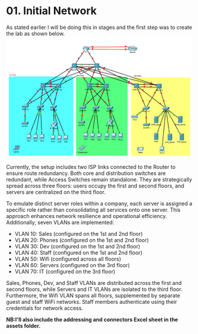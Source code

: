 # 01. Initial Network #

As stated earlier I will be doing this in stages and the first step was to create the lab as shown below.
![Initial Network Diagram](https://github.com/RouteSeeker/CCNA_PacketTracer_Lab/blob/main/assets/screenshots/Initial_Network_Diagram.PNG)

Currently, the setup includes two ISP links connected to the Router to ensure route redundancy. Both core and distribution switches are redundant, while Access Switches remain standalone. They are strategically spread across three floors: users occupy the first and second floors, and servers are centralized on the third floor.

To emulate distinct server roles within a company, each server is assigned a specific role rather than consolidating all services onto one server. This approach enhances network resilience and operational efficiency. Additionally, seven VLANs are implemented:

- VLAN 10: Sales (configured on the 1st and 2nd floor)
- VLAN 20: Phones (configured on the 1st and 2nd floor)
- VLAN 30: Dev (configured on the 1st and 2nd floor)
- VLAN 40: Staff (configured on the 1st and 2nd floor)
- VLAN 50: Wifi (configured across all floors)
- VLAN 60: Servers (configured on the 3rd floor)
- VLAN 70: IT (configured on the 3rd floor)

Sales, Phones, Dev, and Staff VLANs are distributed across the first and second floors, while Servers and IT VLANs are isolated to the third floor. Furthermore, the Wifi VLAN spans all floors, supplemented by separate guest and staff WiFi networks. Staff members authenticate using their credentials for network access.

**NB:I'll also include the addressing and connectors Excel sheet in the assets folder.**

